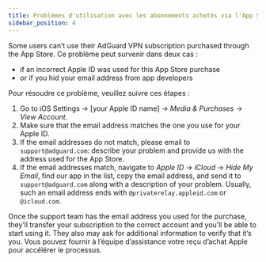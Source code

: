 ```yaml
---
title: Problèmes d'utilisation avec les abonnements achetés via l'App Store
sidebar_position: 4
---
```


Some users can’t use their AdGuard VPN subscription purchased through the App Store. Ce problème peut survenir dans deux cas :

- if an incorrect Apple ID was used for this App Store purchase
- or if you hid your email address from app developers

Pour résoudre ce problème, veuillez suivre ces étapes :

1. Go to iOS Settings → [your Apple ID name] → *Media & Purchases* → *View Account*.
1. Make sure that the email address matches the one you use for your Apple ID.
1. If the email addresses do not match, please email to `support@adguard.com`: describe your problem and provide us with the address used for the App Store.
1. If the email addresses match, navigate to *Apple ID* → *iCloud* → *Hide My Email*, find our app in the list, copy the email address, and send it to `support@adguard.com` along with a description of your problem. Usually, such an email address ends with `@privaterelay.appleid.com` or `@icloud.com`.

Once the support team has the email address you used for the purchase, they’ll transfer your subscription to the correct account and you’ll be able to start using it. They also may ask for additional information to verify that it’s you. Vous pouvez fournir à l’équipe d’assistance votre reçu d’achat Apple pour accélérer le processus.
